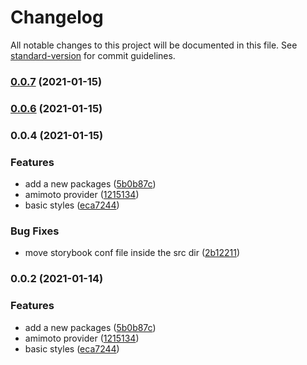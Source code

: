 # Changelog

All notable changes to this project will be documented in this file. See [standard-version](https://github.com/conventional-changelog/standard-version) for commit guidelines.

### [0.0.7](https://github.com/digitalcube/galaxy/compare/@digitalcube/galaxy-amimoto@v0.0.6...@digitalcube/galaxy-amimoto@v0.0.7) (2021-01-15)

### [0.0.6](https://github.com/digitalcube/galaxy/compare/@digitalcube/galaxy-amimoto@v0.0.4...@digitalcube/galaxy-amimoto@v0.0.6) (2021-01-15)

### 0.0.4 (2021-01-15)


### Features

* add a new packages ([5b0b87c](https://github.com/digitalcube/galaxy/commit/5b0b87ce3b668334be8e8c74d05acf0870c8d051))
* amimoto provider ([1215134](https://github.com/digitalcube/galaxy/commit/12151345f2d92c8feaa545da7dbb7f3346c4ca28))
* basic styles ([eca7244](https://github.com/digitalcube/galaxy/commit/eca7244ad33bba879a5d1aff2e949a66d605e6f9))


### Bug Fixes

* move storybook conf file inside the src dir ([2b12211](https://github.com/digitalcube/galaxy/commit/2b12211363d60659624b75e02816fa8cbce7875f))

### 0.0.2 (2021-01-14)


### Features

* add a new packages ([5b0b87c](https://github.com/digitalcube/galaxy/commit/5b0b87ce3b668334be8e8c74d05acf0870c8d051))
* amimoto provider ([1215134](https://github.com/digitalcube/galaxy/commit/12151345f2d92c8feaa545da7dbb7f3346c4ca28))
* basic styles ([eca7244](https://github.com/digitalcube/galaxy/commit/eca7244ad33bba879a5d1aff2e949a66d605e6f9))
